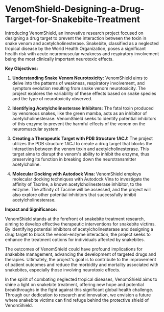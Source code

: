 # VenomShield-Designing-a-Drug-Target-for-Snakebite-Treatment
Introducing VenomShield, an innovative research project focused on designing a drug target to prevent the interaction between the toxin in snake venom and acetylcholinesterase. Snakebite, classified as a neglected tropical disease by the World Health Organization, poses a significant health risk with acute neuromuscular weakness and respiratory involvement being the most clinically important neurotoxic effects.

**Key Objectives:**

1. **Understanding Snake Venom Neurotoxicity:** VenomShield aims to delve into the patterns of weakness, respiratory involvement, and symptom evolution resulting from snake venom neurotoxicity. The project explores the variability of these effects based on snake species and the type of neurotoxicity observed.

2. **Identifying Acetylcholinesterase Inhibitors:** The fatal toxin produced by venomous snakes, like the green mamba, acts as an inhibitor of acetylcholinesterase. VenomShield seeks to identify potential inhibitors of this enzyme to prevent the harmful effects of the venom on the neuromuscular system.

3. **Creating a Therapeutic Target with PDB Structure 1ACJ:** The project utilizes the PDB structure 1ACJ to create a drug target that blocks the interaction between the venom toxin and acetylcholinesterase. This target aims to disrupt the venom's ability to inhibit the enzyme, thus preserving its function in breaking down the neurotransmitter acetylcholine.

4. **Molecular Docking with Autodock Vina:** VenomShield employs molecular docking techniques with Autodock Vina to investigate the affinity of Tacrine, a known acetylcholinesterase inhibitor, to the enzyme. The affinity of Tacrine will be assessed, and the project will also explore other potential inhibitors that successfully inhibit acetylcholinesterase.


**Impact and Significance:**

VenomShield stands at the forefront of snakebite treatment research, aiming to develop effective therapeutic interventions for snakebite victims. By identifying potential inhibitors of acetylcholinesterase and designing a drug target to block the venom-enzyme interaction, the project seeks to enhance the treatment options for individuals affected by snakebites.

The outcomes of VenomShield could have profound implications for snakebite management, advancing the development of targeted drugs and therapies. Ultimately, the project's goal is to contribute to the improvement of patient outcomes and reduce the morbidity and mortality associated with snakebites, especially those involving neurotoxic effects.

In the spirit of combating neglected tropical diseases, VenomShield aims to shine a light on snakebite treatment, offering new hope and potential breakthroughs in the fight against this significant global health challenge. Through our dedication to research and innovation, we envision a future where snakebite victims can find refuge behind the protective shield of VenomShield.
